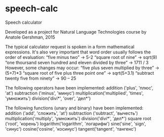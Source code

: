 # speech-calc
Speech calculator

Developed as a project for Natural Language Technologies course by Anatole Gershman, 2015

The typical calculator request is spoken in a form mathematical expressions. It's also very important that word order usually follows the order of evaluation:
“five minus two” → 5-2
“square root of nine” → sqrt(9)
“one thoursand seven hundred and eleven divided by three” → 1711 / 3
However, some changes may occur:
“five plus seven multiplied by three” → (5+7)*3
“square root of five plus three point one” → sqrt(5+3.1)
“subtract twenty five from ninety” → 90 – 25

The following operators have been implemented:
addition ('plus', 'плюс', 'at')
subtraction ('minus', 'минус')
multiplication('multiplied', 'times', 'умножить')
division('divi*', 'over', 'дел*')

The following functions (unary and binary) have been implemented:
addition ('add', 'сложить', 'at')
subtraction ('subtract', 'вычесть')
multiplication('multiply', 'умножить')
division('divi*', 'дел*')
square root ('root', 'корень')
logarithm('logarithm', 'логарифм')
sine('sine', 'sign', 'синус')
cosine('cosine', 'косинус')
tangent('tangent', 'тангенс')
